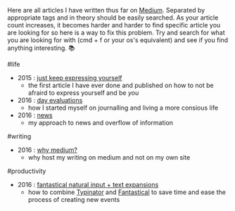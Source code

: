 Here are all articles I have written thus far on [Medium](https://medium.com/@NikitaVoloboev). Separated by appropriate tags and in theory should be easily searched. As your article count increases, it becomes harder and harder to find specific article you are looking for so here is a way to fix this problem. Try and search for what you are looking for with (cmd + f or your os's equivalent) and see if you find anything interesting. 📚

#life
- 2015 : [just keep expressing yourself](https://medium.com/@NikitaVoloboev/just-keep-expressing-yourself-306870791ae4#.3ilcote4m)
	- the first article I have ever done and published on how to not be afraird to express yourself and be *you*
- 2016 : [day evaluations](https://medium.com/@NikitaVoloboev/day-evaluations-5706f31c9c5e#.m4lw1eo32)
	- how I started myself on journalling and living a more consious life
- 2016 : [news](https://medium.com/@NikitaVoloboev/news-d6bcaaf40121#.mtj9gqvyu)
	- my approach to news and overflow of information

#writing 
- 2016 : [why medium?](https://medium.com/@NikitaVoloboev/why-medium-ff9b13fefe61#.guictx69p)
	- why host my writing on medium and not on my own site	

#productivity
- 2016 : [fantastical natural input + text expansions](https://medium.com/@NikitaVoloboev/fantastical-natural-input-text-expansions-3ea8cf7ccac3#.pv5937ncr)
	- how to combine [Typinator](http://www.ergonis.com/products/typinator/) and [Fantastical](https://flexibits.com/fantastical) to save time and ease the process of creating new events

